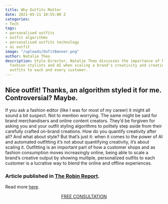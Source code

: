 ```yaml
---
title: Why Outfits Matter
date: 2021-05-21 10:55:00 Z
categories:
- Tech
tags:
- personalised outfits
- outfit algorithms
- personalised outfits technology
- ai outfit
image: "/uploads/OufitBanner.png"
author: Natalie Theo
description: Style Director, Natalie Theo discusses the importance of having both
  fashion stylists and AI when scaling a brand's creativity and creating truly personalised
  outfits to each and every customer.
---
```


## Nice outfit! Thanks, an algorithm styled it for me. Controversial? Maybe. 

If you ask a fashion editor (like I was for most of my career) it might all sound a bit suspect. Not to mention worrying. The same might be said for brand merchandisers and online content creators. They’d be forgiven for asking you and your outfit styling algorithms to politely step aside from their carefully crafted on-brand creations. How do you quantify creativity after all? And what about style? But that’s just it: when it comes to the power of AI and automated outfitting it’s not about quantifying creativity, it’s about scaling it. Outfitting is an important part of how a customer shops and as fashion consumption moves increasingly online, being able to scale a brand’s creative output by showing multiple, personalized outfits to each customer is a lucrative way to blend the online and offline experiences.

### Article published in [The Robin Report](https://www.therobinreport.com/why-outfits-matter/).
Read more [here](https://www.therobinreport.com/why-outfits-matter/).

<p style="text-align:center"><a href="/contact/" class="button button-primary">FREE CONSULTATION</a></p>